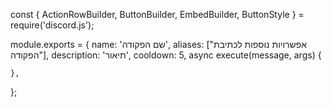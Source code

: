const { ActionRowBuilder, ButtonBuilder, EmbedBuilder, ButtonStyle } = require('discord.js');

module.exports = {
    name: 'שם הפקודה',
    aliases: ["אפשרויות נוספות לכתיבת הפקודה"],
    description: 'תיאור',
    cooldown: 5,
    async execute(message, args) {
      
    },
};